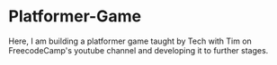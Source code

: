 # Platformer-Game

Here, I am building a platformer game 
taught by Tech with Tim 
on FreecodeCamp's youtube channel 
and developing it to further stages.
